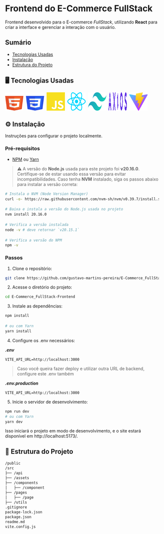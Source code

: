 # Frontend do E-Commerce FullStack

Frontend desenvolvido para o E-commerce *FullStack*, utilizando **React** para criar a interface e gerenciar a interação com o usuário.

## Sumário

- [Tecnologias Usadas](#-tecnologias-usadas)
- [Instalação](#-instalação)
- [Estrutura do Projeto](#-estrutura-do-projeto)

## &#x1F5A5; Tecnologias Usadas

<img alt="Javascript Logo" height="60" width="60" src="./readme/html.svg" />&nbsp;
<img alt="Javascript Logo" height="60" width="60" src="./readme/css.svg" />&nbsp;
<img alt="Javascript Logo" height="60" width="60" src="./readme/javascript.svg" />&nbsp;
<img alt="React Logo" height="60" width="60" src="./readme/react.svg" />&nbsp;
<img alt="Tailwind CSS Logo" height="60" width="60" src="./readme/tailwindcss.svg" />&nbsp;
<img alt="Axios Logo" height="60" width="60" src="./readme/axios.svg" />&nbsp;
<img alt="Vite Logo" height="60" width="60" src="./readme/vite.svg" />&nbsp;

## &#x2699; Instalação

Instruções para configurar o projeto localmente.

### Pré-requisitos

- [NPM](https://www.npmjs.com/) ou [Yarn](https://yarnpkg.com/)

> &#x26A0; A versão do **Node.js** usada para este projeto foi **v20.16.0**. Certifique-se de estar usando essa versão para evitar incompatibilidades. Caso tenha **NVM** instalado, siga os passos abaixo para instalar a versão correta:

```bash
# Instala o NVM (Node Version Manager)
curl -o- https://raw.githubusercontent.com/nvm-sh/nvm/v0.39.7/install.sh | bash

# Baixa e instala a versão do Node.js usada no projeto
nvm install 20.16.0

# Verifica a versão instalada
node -v # deve retornar `v20.15.1`

# Verifica a versão do NPM
npm -v
```

### Passos
1. Clone o repositório:
```sh
git clone https://github.com/gustavo-martins-pereira/E-Commerce_FullStack-Frontend.git
```

2. Acesse o diretório do projeto:
```sh
cd E-Commerce_FullStack-Frontend
```

3. Instale as dependências:
```sh
npm install

# ou com Yarn
yarn install
```

4. Configure os .env necessários:

***.env***
```env
VITE_API_URL=http://localhost:3000
```

> Caso você queira fazer deploy e utilizar outra URL de backend, configure este .env também

***.env.production***
```env
VITE_API_URL=http://localhost:3000
```

5. Inicie o servidor de desenvolvimento:

```bash
npm run dev
# ou com Yarn
yarn dev
```

Isso iniciará o projeto em modo de desenvolvimento, e o site estará disponível em http://localhost:5173/.

## &#x1F4C1; Estrutura do Projeto

```
/public
/src
├── /api
├── /assets
├── /components
│   ├── /component
├── /pages
│   ├── /page
├── /utils
.gitignore
package-lock.json
package.json
readme.md
vite.config.js
```

